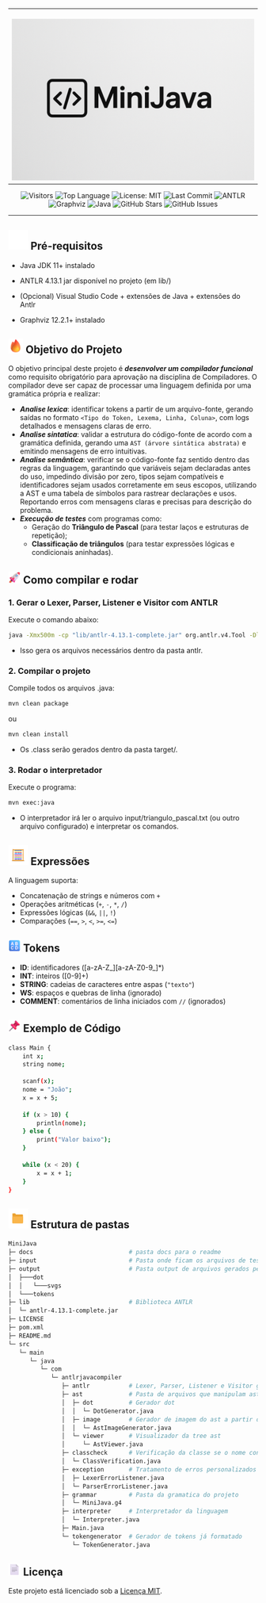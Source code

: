<br>

<table align="center">
  <tr>
    <td align="center" style="padding-top: 20px;">
      <img src="docs/images/banner_minijava.png" alt="MiniJava banner" width="700" height="auto" />
    </td>
  </tr>
</table>

<p align="center">
  <img src="https://visitor-badge.laobi.icu/badge?page_id=DiogoAug16.MiniJava" alt="Visitors" />
  <img src="https://img.shields.io/github/languages/top/DiogoAug16/MiniJava?color=blue&logo=java" alt="Top Language" />
  <img src="https://img.shields.io/badge/License-MIT-blue.svg" alt="License: MIT" />
  <img src="https://img.shields.io/github/last-commit/DiogoAug16/MiniJava?color=brightgreen" alt="Last Commit" />
  <img src="https://img.shields.io/badge/ANTLR-4.13.1-ff69b4?logo=antlr" alt="ANTLR" />
  <img src="https://img.shields.io/badge/Graphviz-12.2.1-8A2BE2?logo=graphviz" alt="Graphviz" />
  <img src="https://img.shields.io/badge/Java-11%2B-blue?logo=java" alt="Java" />
  <img src="https://img.shields.io/github/stars/DiogoAug16/MiniJava?style=social" alt="GitHub Stars" />
  <img src="https://img.shields.io/github/issues/DiogoAug16/MiniJava?color=orange" alt="GitHub Issues" />
</p>


---

## <img src="docs/images/Package2.gif" alt="Package" width="40" height="auto" /> Pré-requisitos

- Java JDK 11+ instalado

- ANTLR 4.13.1 jar disponível no projeto (em lib/)

- (Opcional) Visual Studio Code + extensões de Java + extensões do Antlr

- Graphviz 12.2.1+ instalado

## <img src="docs/images/Flame.png" alt="Lightning" height="30" /> Objetivo do Projeto

O objetivo principal deste projeto é ***desenvolver um compilador funcional*** como requisito obrigatório para aprovação na disciplina de Compiladores. O compilador deve ser capaz de processar uma linguagem definida por uma gramática própria e realizar:

- ***Analise lexica***: identificar tokens a partir de um arquivo-fonte, gerando saídas no formato `<Tipo do Token, Lexema, Linha, Coluna>`, com logs detalhados e mensagens claras de erro.
- ***Analise sintatica***: validar a estrutura do código-fonte de acordo com a gramática definida, gerando uma `AST (árvore sintática abstrata)` e emitindo mensagens de erro intuitivas.
- ***Analise semântica***: verificar se o código-fonte faz sentido dentro das regras da linguagem, garantindo que variáveis sejam declaradas antes do uso, impedindo divisão por zero, tipos sejam compatíveis e identificadores sejam usados corretamente em seus escopos, utilizando a AST e uma tabela de símbolos para rastrear declarações e usos. Reportando erros com mensagens claras e precisas para descrição do problema.
- ***Execução de testes*** com programas como:
    - Geração do **Triângulo de Pascal** (para testar laços e estruturas de repetição);
    - **Classificação de triângulos** (para testar expressões lógicas e condicionais aninhadas).

## <img src="docs/images/Rocket.png" alt="Rocket" width="25" height="25" /> Como compilar e rodar

### 1. Gerar o Lexer, Parser, Listener e Visitor com ANTLR

Execute o comando abaixo:

```bash
java -Xmx500m -cp "lib/antlr-4.13.1-complete.jar" org.antlr.v4.Tool -Dlanguage=Java -visitor -o src/main/java/com/minijava/antlr src/main/java/com/minijava/grammar/MiniJava.g4
```

- Isso gera os arquivos necessários dentro da pasta antlr.

### 2. Compilar o projeto

Compile todos os arquivos .java:

```bash
mvn clean package
```
ou
```bash
mvn clean install
```

- Os .class serão gerados dentro da pasta target/.

### 3. Rodar o interpretador

Execute o programa:

```bash
mvn exec:java
```

- O interpretador irá ler o arquivo input/triangulo_pascal.txt (ou outro arquivo configurado) e interpretar os comandos.

## <img src="docs/images/Abacus2.gif" alt="Abacus" width="40" height="auto" /> Expressões

A linguagem suporta:

- Concatenação de strings e números com `+`
- Operações aritméticas (`+`, `-`, `*`, `/`)
- Expressões lógicas (`&&`, `||`, `!`)
- Comparações (`==`, `>`, `<`, `>=`, `<=`)

## <img src="docs/images/Input Latin Uppercase.png" alt="Input Latin Uppercase" width="25" height="25" /> Tokens

- **ID**: identificadores ([a-zA-Z_][a-zA-Z0-9_]*)
- **INT**: inteiros ([0-9]+)
- **STRING**: cadeias de caracteres entre aspas (`"texto"`)
- **WS**: espaços e quebras de linha (ignorado)
- **COMMENT**: comentários de linha iniciados com `//` (ignorados)

## <img src="docs/images/Pushpin.png" alt="Pushpin" width="25" height="25" /> Exemplo de Código

```bash
class Main {
    int x;
    string nome;

    scanf(x);
    nome = "João";
    x = x + 5;

    if (x > 10) {
        println(nome);
    } else {
        print("Valor baixo");
    }

    while (x < 20) {
        x = x + 1;
    }
}
```

## <img src="docs/images/File Folder2.gif" alt="File Folder" width="40" height="auto" /> Estrutura de pastas

```bash
MiniJava
├─ docs                           # pasta docs para o readme
├─ input                          # Pasta onde ficam os arquivos de teste para rodar o programa
├─ output                         # Pasta output de arquivos gerados pelo programa como tokens, dots e imagens.     
│  ├───dot
│  │   └───svgs
│  └───tokens
├─ lib                            # Biblioteca ANTLR
│  └─ antlr-4.13.1-complete.jar
├─ LICENSE
├─ pom.xml
├─ README.md
└─ src
   └─ main
      └─ java
         └─ com
            └─ antlrjavacompiler
               ├─ antlr           # Lexer, Parser, Listener e Visitor gerados
               ├─ ast             # Pasta de arquivos que manipulam ast
               │  ├─ dot          # Gerador dot
               │  │  └─ DotGenerator.java
               │  ├─ image        # Gerador de imagem do ast a partir do dot
               │  │  └─ AstImageGenerator.java
               │  └─ viewer       # Visualizador da tree ast 
               │     └─ AstViewer.java
               ├─ classcheck      # Verificação da classe se o nome condiz com o nome do arquivo
               │  └─ ClassVerification.java
               ├─ exception       # Tratamento de erros personalizados
               │  ├─ LexerErrorListener.java
               │  └─ ParserErrorListener.java
               ├─ grammar         # Pasta da gramatica do projeto
               │  └─ MiniJava.g4
               ├─ interpreter     # Interpretador da linguagem
               │  └─ Interpreter.java
               ├─ Main.java
               └─ tokengenerator  # Gerador de tokens já formatado
                  └─ TokenGenerator.java

```
## <img src="docs/images/page_facing_up_3d.png" alt="File Folder" width="25" height="25" /> Licença

Este projeto está licenciado sob a [Licença MIT](LICENSE).
